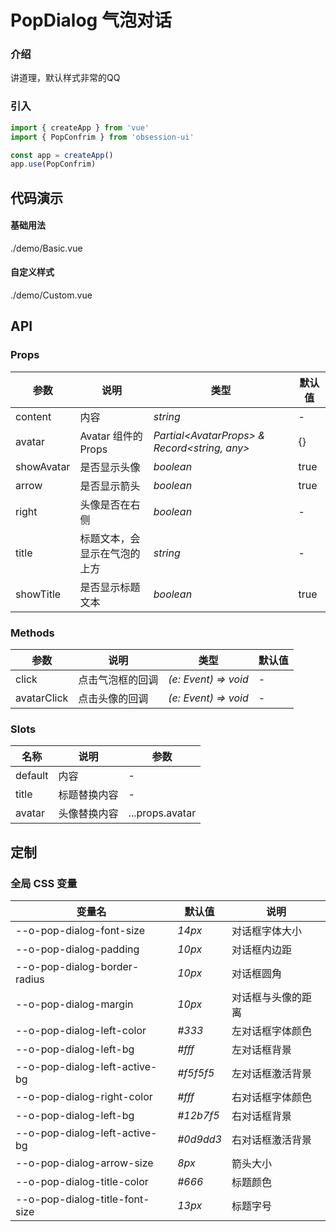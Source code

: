 # PopDialog 气泡对话

### 介绍

讲道理，默认样式非常的QQ

### 引入

```js
import { createApp } from 'vue'
import { PopConfrim } from 'obsession-ui'

const app = createApp()
app.use(PopConfrim)
```

## 代码演示

#### 基础用法

<demo-code transform>./demo/Basic.vue</demo-code>

#### 自定义样式

<demo-code transform>./demo/Custom.vue</demo-code>

## API

### Props

| 参数      | 说明           | 类型                                                                | 默认值 |
| --------- | -------------- | ------------------------------------------------------------------- | ------ |
| content      | 内容       | _string_          | -     |
| avatar     | Avatar 组件的 Props   | _Partial<AvatarProps\> & Record\<string, any\>_           | {}      |
| showAvatar   | 是否显示头像 | _boolean_ | true      |
| arrow  | 是否显示箭头       | _boolean_                                                           | true  |
| right      | 头像是否在右侧       | _boolean_                                                           | -   |
| title | 标题文本，会显示在气泡的上方     | _string_                                                    | -     |
| showTitle | 是否显示标题文本 | _boolean_ | true |

### Methods

| 参数      | 说明           | 类型                                                                | 默认值 |
| --------- | -------------- | ------------------------------------------------------------------- | ------ |
| click      | 点击气泡框的回调       | _(e: Event) => void_          | -     |
| avatarClick      | 点击头像的回调       | _(e: Event) => void_          | -     |

### Slots

| 名称    | 说明     | 参数 |
| ------- | -------- | -- |
| default | 内容 | - |
| title | 标题替换内容 | - |
| avatar | 头像替换内容 | ...props.avatar |

## 定制

### 全局 CSS 变量

| 变量名 | 默认值 | 说明 |
| ---- | ---- | ---- |
| --o-pop-dialog-font-size | _14px_ | 对话框字体大小 |
| --o-pop-dialog-padding | _10px_ | 对话框内边距 |
| --o-pop-dialog-border-radius | _10px_ | 对话框圆角 |
| --o-pop-dialog-margin | _10px_ | 对话框与头像的距离 |
| --o-pop-dialog-left-color | _#333_ | 左对话框字体颜色 |
| --o-pop-dialog-left-bg | _#fff_ | 左对话框背景 |
| --o-pop-dialog-left-active-bg | _#f5f5f5_ | 左对话框激活背景 |
| --o-pop-dialog-right-color | _#fff_ | 右对话框字体颜色 |
| --o-pop-dialog-left-bg | _#12b7f5_ | 右对话框背景 |
| --o-pop-dialog-left-active-bg | _#0d9dd3_ | 右对话框激活背景 |
| --o-pop-dialog-arrow-size | _8px_ | 箭头大小 |
| --o-pop-dialog-title-color | _#666_ | 标题颜色 |
| --o-pop-dialog-title-font-size | _13px_ | 标题字号 |
